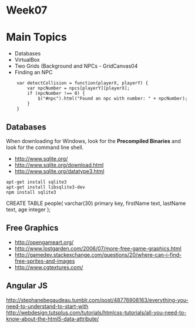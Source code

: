 Week07
======

Main Topics 
===========

- Databases
- VirtualBox
- Two Grids (Background and NPCs - GridCanvas04
- Finding an NPC

~~~~
	var detectCollision = function(playerX, playerY) {
		var npcNumber = npcs[playerY][playerX];
		if (npcNumber !== 0) {
			$("#npc").html("Found an npc with number: " + npcNumber);
		}
	}
~~~~

Databases
---------

When downloading for Windows, look for the **Precompiled Binaries** and
look for the command line shell.

- <http://www.sqlite.org/>
- <http://www.sqlite.org/download.html>
- <http://www.sqlite.org/datatype3.html>

~~~~
apt-get install sqlite3
apt-get install libsqlite3-dev
npm install sqlite3
~~~~

CREATE TABLE people(
   varchar(30) primary key,
   firstName text,
   lastName text,
   age integer
);

Free Graphics
-------------

- <http://opengameart.org/>
- <http://www.lostgarden.com/2006/07/more-free-game-graphics.html>
- <http://gamedev.stackexchange.com/questions/20/where-can-i-find-free-sprites-and-images>
- <http://www.cgtextures.com/>

Angular JS
----------

<http://stephanebegaudeau.tumblr.com/post/48776908163/everything-you-need-to-understand-to-start-with>
<http://webdesign.tutsplus.com/tutorials/htmlcss-tutorials/all-you-need-to-know-about-the-html5-data-attribute/>



